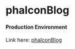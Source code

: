 # phalconBlog

#### Production Environment

Link here: [phalconBlog](http://phalconBlog.go99solutions.com)